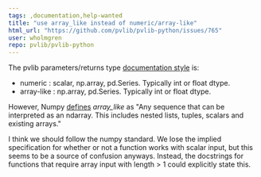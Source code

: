 ```yaml
---
tags: ,documentation,help-wanted
title: "use array_like instead of numeric/array-like"
html_url: "https://github.com/pvlib/pvlib-python/issues/765"
user: wholmgren
repo: pvlib/pvlib-python
---
```


The pvlib parameters/returns type [documentation style](https://pvlib-python.readthedocs.io/en/stable/contributing.html#documentation) is:

* numeric : scalar, np.array, pd.Series. Typically int or float dtype.
* array-like : np.array, pd.Series. Typically int or float dtype.

However, Numpy [defines](https://docs.scipy.org/doc/numpy/glossary.html#term-array-like) *array_like* as "Any sequence that can be interpreted as an ndarray. This includes nested lists, tuples, scalars and existing arrays."

I think we should follow the numpy standard. We lose the implied specification for whether or not a function works with scalar input, but this seems to be a source of confusion anyways. Instead, the docstrings for functions that require array input with length > 1 could explicitly state this.